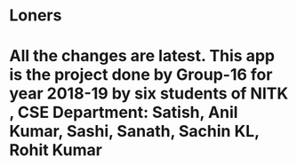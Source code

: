 # Loners
All the changes are latest.
This app is the project done by Group-16 for year 2018-19 by six students of NITK , CSE Department:
Satish, Anil Kumar, Sashi, Sanath, Sachin KL, Rohit Kumar
====================================================================
